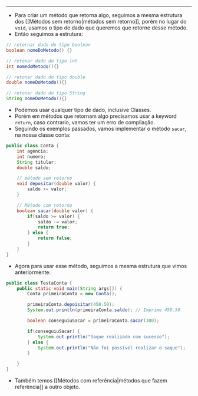 ___
- Para criar um método que retorna algo, seguimos a mesma estrutura dos [[Métodos sem retorno|métodos sem retorno]], porém no lugar do `void`, usamos o tipo de dado que queremos que retorne desse método.
- Então seguimos a estrutura:
```java
// retornar dado do tipo boolean
boolean nomeDoMetodo() {}

// retonar dado do tipo int
int nomedoMetodo(){}

// retonar dado do tipo double
double nomeDoMetodo(){}

// retonar dado do tipo String
String nomeDoMetodo(){}
```
- Podemos usar qualquer tipo de dado, inclusive Classes.
- Porém em métodos que retornam algo precisamos usar a keyword `return`, caso contrario, vamos ter um erro de compilação.
- Seguindo os exemplos passados, vamos implementar o método `sacar`, na nossa classe conta:
```java
public class Conta {
	int agencia;
	int numero;
	String titular;
	double saldo;

	// método sem retorno
	void depositar(double valor) {
		saldo += valor;
	}

	// Método com retorno
	boolean sacar(double valor) {
		if(saldo >= valor) {
			saldo -= valor;
			return true;
		} else {
			return false;
		}
	}
}
```
- Agora para usar esse método, seguimos a mesma estrutura que vimos anteriormente:
```java
public class TestaConta {
	public static void main(String args[]) {
		Conta primeiraConta = new Conta();

		primeiraConta.depoisitar(450.50);
		System.out.println(primeiraConta.saldo); // Imprime 450.50

		boolean conseguiuSacar = primeiraConta.sacar(300);

		if(conseguiuSacar) {
			System.out.println("Saque realizado com sucesso");
		} else {
			System.out.println("Não foi possível realizar o saque");
		}

	}
}
```
- Também temos [[Métodos com referência|métodos que fazem referência]] a outro objeto.